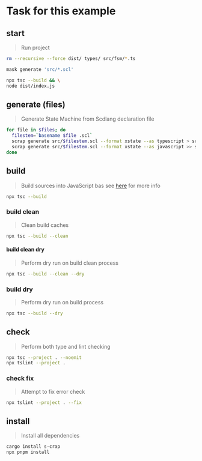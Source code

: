 # Task for this example

## start
> Run project

<!--TODO: waiting for https://github.com/jakedeichert/mask/issues/24 to resolve-->
```sh
rm --recursive --force dist/ types/ src/fsm/*.ts

mask generate 'src/*.scl'

npx tsc --build && \
node dist/index.js
```

## generate (files)
> Generate State Machine from Scdlang declaration file

```sh
for file in $files; do
  filestem=`basename $file .scl`
  scrap generate src/$filestem.scl --format xstate --as typescript > src/fsm/$filestem.ts
  scrap generate src/$filestem.scl --format xstate --as javascript >> src/fsm/$filestem.ts
done
```

## build
> Build sources into JavaScript
bas
see [here](https://www.typescriptlang.org/docs/handbook/project-references.html#build-mode-for-typescript) for more info

```sh
npx tsc --build
```

### build clean
> Clean build caches

```sh
npx tsc --build --clean
```

#### build clean dry
> Perform dry run on build clean process

```sh
npx tsc --build --clean --dry
```

### build dry
> Perform dry run on build process

```sh
npx tsc --build --dry
```

## check
> Perform both type and lint checking

```sh
npx tsc --project . --noemit
npx tslint --project .
```

### check fix
> Attempt to fix error check

```sh
npx tslint --project . --fix
```

## install
> Install all dependencies

```sh
cargo install s-crap
npx pnpm install
```
